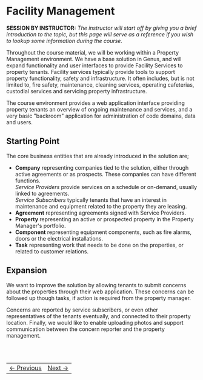 # Facility Management
**SESSION BY INSTRUCTOR:** *The instructor will start off by giving you a brief introduction to the topic, but this page will serve as a reference if you wish to lookup some information during the course.*


Throughout the course material, we will be working within a Property Management environment. We have a base solution in Genus, and will expand functionality and user interfaces to provide Facility Services to property tenants. Facility services typically provide tools to support property functionality, safety and infrastructure. It often includes, but is not limited to, fire safety, maintenance, cleaning services, operating cafeterias, custodial services and servicing property infrastructure.

The course environment provides a web application interface providing property tenants an overview of ongoing maintenance and services, and a very basic "backroom" application for administration of code domains, data and users.


## Starting Point

The core business entities that are already introduced in the solution are;

* **Company** representing companies tied to the solution, either through active agreements or as prospects. These companies can have different functions. <br/>
  *Service Providers* provide services on a schedule or on-demand, usually linked to agreements. <br/>
  *Service Subscribers* typically tenants that have an interest in maintenance and equipment related to the property they are leasing.
* **Agreement** representing agreements signed with Service Providers.
* **Property** representing an active or prospected property in the Property Manager's portfolio.
* **Component** representing equipment components, such as fire alarms, doors or the electrical installations.
* **Task** representing work that needs to be done on the properties, or related to customer relations.


## Expansion
We want to improve the solution by allowing tenants to submit concerns about the properties through their web application. These concerns can be followed up though tasks, if action is required from the property manager.

Concerns are reported by service subscribers, or even other representatives of the tenants eventually, and connected to their property location. Finally, we would like to enable uploading photos and support communication between the concern reporter and the property management.


<br/>
<br/>



<table>
   <tr><td><a href="installation-of-sql-server-mgmt-studio.md"><- Previous</a></td><td align="right"><a href="e1.1-genus-clients.md">Next -></a></td></tr>
</table>
